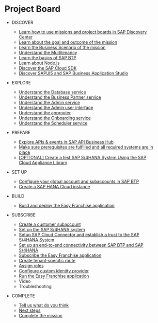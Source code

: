 # Project Board
<!-- disco-toc-start -->
- DISCOVER
    - [Learn how to use missions and project boards in SAP Discovery Center](./discover/how-to-use-missions/README.md)
    - [Learn about the goal and outcome of the mission](./discover/goal-and-outcome-of-mission/README.md)
    - [Learn the Business Scenario of the mission](./discover/business-scenario/README.md)
    - [Understand the Multitenancy](./discover/multitenancy/README.md)
    - [Learn the basics of SAP BTP](./discover/sap-btp-basics/README.md)
    - [Learn about Node.js](./discover/nodejs/README.md)
    - [Discover the SAP Cloud SDK](./discover/discover-sap-cloud-sdk/README.md)
    - [Discover SAPUI5 and SAP Business Application Studio](./discover/ui5-fiori-elements-business-app-studio/README.md)
- EXPLORE
    - [Understand the Database service](../../tree/main/db/README.md)
    - [Understand the Business Partner service](../../tree/main/businessPartner/README.md)
    - [Understand the Admin service](../../tree/main/admin-srv/README.md)
    - [Understand the Admin user interface](../../tree/main/adminui/readme.md)
    - [Understand the approuter](../../tree/main/approuter/README.md)
    - [Understand the Onboarding service](../../tree/main/onboardingservice/README.md)
    - [Understand the Scheduler service](../../tree/main/scheduler/README.md)


- PREPARE
    - [Explore APIs & events in SAP API Business Hub](./prepare/explore-apis-and-events/README.md)
    - [Make sure prerequisites are fulfilled and all required systems are in place](./prepare/mission-prerequisites/README.md)
    - [[OPTIONAL] Create a test SAP S/4HANA System Using the SAP Cloud Appliance Library](https://github.com/SAP-samples/cloud-extension-ecc-business-process/blob/mission/mission/cal-setup/CALS4H.md)
    

- SET UP
    - [Configure your global account and subaccounts in SAP BTP](./set-up/configure-account/README.md)
    - [Create a SAP HANA Cloud instance](./set-up/hana/README.md)

- BUILD
   - [Build and deploy the Easy Franchise application](./build/bas/README.md)
  
     
- SUBSCRIBE
   - [Create a customer subaccount](./subscribe/create-subscriber-subaccount/README.md)
   - [Set up the SAP S/4HANA system](https://github.com/SAP-samples/cloud-extension-html5-sample/blob/mission/mission/s4h-setup/README.md)
   - [Setup SAP Cloud Connector and establish a trust to the SAP S/4HANA System](https://github.com/SAP-samples/cloud-extension-html5-sample/blob/mission/mission/cloud-connector/README.md)
   - [Set up an end-to-end connectivity between SAP BTP and SAP S/4HANA](https://github.com/SAP-samples/cloud-extension-html5-sample/blob/mission/mission/connectivity/README.md) 
   - [Subscribe the Easy Franchise application](./subscribe/subscription/README.md)
   - [Create tenant-specific route](./subscribe/route-creation/README.md)
   - [Assign roles](./subscribe/assign-roles/README.md)
   - [Configure custom identity provider](./subscribe/idp/README.md)
   - [Run the Easy Franchise application](./subscribe/run-application/README.md#running-the-application)
   -  Video
   -  Troubleshooting
 
 - COMPLETE
    - [Tell us what do you think](./complete/give-feedback/README.md)
    - [Next steps](./complete/next-steps/README.md)
    - [Complete the mission](./complete/complete-mission/README.md)
    
<!-- disco-toc-end -->
